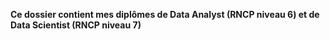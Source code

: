 **Ce dossier contient mes diplômes de Data Analyst (RNCP niveau 6) et de Data Scientist (RNCP niveau 7)**
